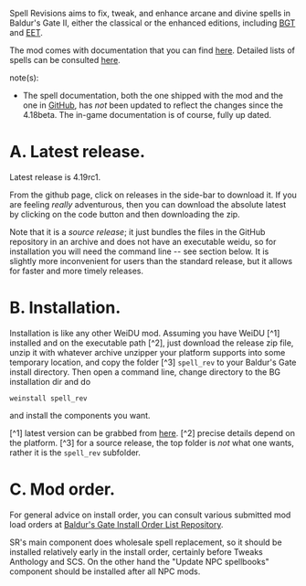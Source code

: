 Spell Revisions aims to fix, tweak, and enhance arcane and divine spells in Baldur's Gate II, either the classical or the enhanced editions, including [BGT](https://github.com/SpellholdStudios/BGT-WeiDU) and [EET](https://github.com/Gibberlings3/EET).

The mod comes with documentation that you can find [here](./readme-spell_rev.html). Detailed lists of spells can be consulted [here](https://gibberlings3.github.io/SpellRevisions/).

note(s):
- The spell documentation, both the one shipped with the mod and the one in [GitHub](https://gibberlings3.github.io/SpellRevisions/), has *not* been updated to reflect the changes since the 4.18beta. The in-game documentation is of course, fully up dated.

# A. Latest release.

Latest release is 4.19rc1.

From the github page, click on releases in the side-bar to download it. If you are feeling *really* adventurous, then you can download the absolute latest by clicking on the code button and then downloading the zip.

Note that it is a *source release*; it just bundles the files in the GitHub repository in an archive and does not have an executable weidu, so for installation you will need the command line -- see section below. It is slightly more inconvenient for users than the standard release, but it allows for faster and more timely releases.

# B. Installation.

Installation is like any other WeiDU mod. Assuming you have WeiDU [^1] installed and on the executable path [^2], just download the release zip file, unzip it with whatever archive unzipper your platform supports into some temporary location, and copy the folder [^3] `spell_rev` to your Baldur's Gate install directory. Then open a command line, change directory to the BG installation dir and do

```
weinstall spell_rev
```

and install the components you want.

[^1] latest version can be grabbed from [here](https://github.com/WeiDUorg/weidu/releases).
[^2] precise details depend on the platform.
[^3] for a source release, the top folder is *not* what one wants, rather it is the `spell_rev` subfolder.

# C. Mod order.

For general advice on install order, you can consult various submitted mod load orders at [Baldur's Gate Install Order List Repository](https://github.com/morpheus562/Baldurs-Gate-Install-Order-List-Repository).

SR's main component does wholesale spell replacement, so it should be installed relatively early in the install order, certainly before Tweaks Anthology and SCS. On the other hand the "Update NPC spellbooks" component should be installed after all NPC mods.
